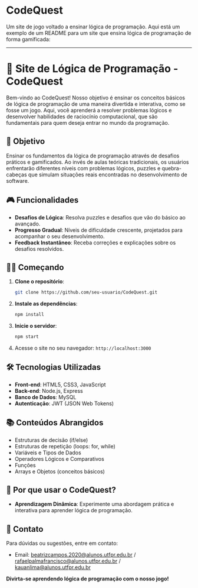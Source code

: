 # CodeQuest
Um site de jogo voltado a ensinar lógica de programação. 
Aqui está um exemplo de um README para um site que ensina lógica de programação de forma gamificada:

---

# 🚀 Site de Lógica de Programação - CodeQuest

Bem-vindo ao CodeQuest! Nosso objetivo é ensinar os conceitos básicos de lógica de programação de uma maneira divertida e interativa, como se fosse um jogo. Aqui, você aprenderá a resolver problemas lógicos e desenvolver habilidades de raciocínio computacional, que são fundamentais para quem deseja entrar no mundo da programação.

## 🧠 Objetivo

Ensinar os fundamentos da lógica de programação através de desafios práticos e gamificados. Ao invés de aulas teóricas tradicionais, os usuários enfrentarão diferentes níveis com problemas lógicos, puzzles e quebra-cabeças que simulam situações reais encontradas no desenvolvimento de software.

## 🎮 Funcionalidades

- **Desafios de Lógica**: Resolva puzzles e desafios que vão do básico ao avançado.
- **Progresso Gradual**: Níveis de dificuldade crescente, projetados para acompanhar o seu desenvolvimento.
- **Feedback Instantâneo**: Receba correções e explicações sobre os desafios resolvidos.
  
## 🚶‍♂️ Começando

1. **Clone o repositório**:
   ```bash
   git clone https://github.com/seu-usuario/CodeQuest.git
   ```
   
2. **Instale as dependências**:
   ```bash
   npm install
   ```
   
3. **Inicie o servidor**:
   ```bash
   npm start
   ```

4. Acesse o site no seu navegador: `http://localhost:3000`

## 🛠️ Tecnologias Utilizadas

- **Front-end**: HTML5, CSS3, JavaScript
- **Back-end**: Node.js, Express
- **Banco de Dados**: MySQL
- **Autenticação**: JWT (JSON Web Tokens)

## 📚 Conteúdos Abrangidos

- Estruturas de decisão (if/else)
- Estruturas de repetição (loops: for, while)
- Variáveis e Tipos de Dados
- Operadores Lógicos e Comparativos
- Funções
- Arrays e Objetos (conceitos básicos)

## 🌟 Por que usar o CodeQuest?

- **Aprendizagem Dinâmica**: Experimente uma abordagem prática e interativa para aprender lógica de programação.

## 📩 Contato

Para dúvidas ou sugestões, entre em contato:

- Email: beatrizcampos.2020@alunos.utfpr.edu.br / rafaelpalmafrancisco@alunos.utfpr.edu.br / kauanlima@alunos.utfpr.edu.br

**Divirta-se aprendendo lógica de programação com o nosso jogo!**

